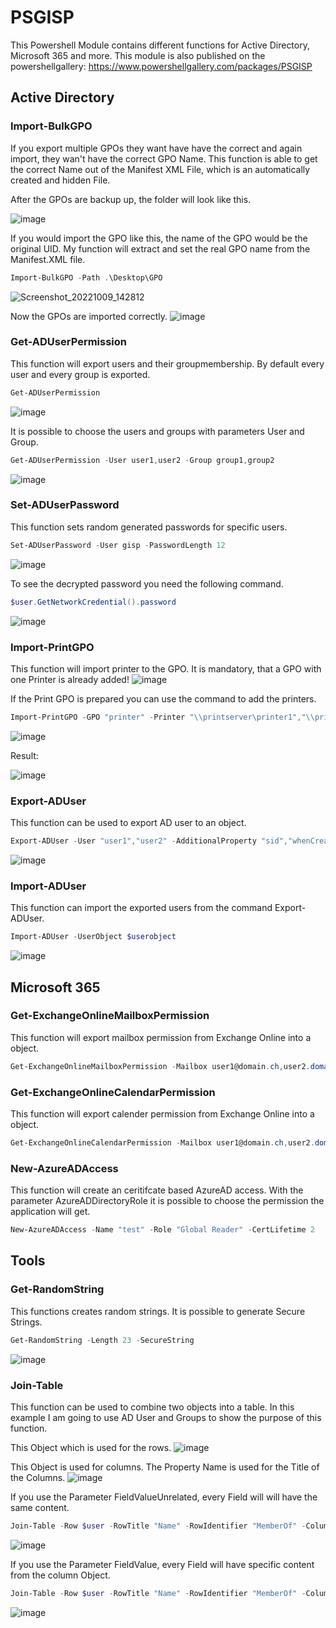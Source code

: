 # PSGISP
This Powershell Module contains different functions for Active Directory, Microsoft 365 and more.
This module is also published on the powershellgallery: https://www.powershellgallery.com/packages/PSGISP

## Active Directory
### Import-BulkGPO
If you export multiple GPOs they want have have the correct and again import, they wan't have the correct GPO Name. This function is able to get the correct Name out of the Manifest XML File, which is an automatically created and hidden File.

After the GPOs are backup up, the folder will look like this.

![image](https://user-images.githubusercontent.com/114616565/194756533-bc2f63ac-d832-470b-b860-155dd49fcba9.png)

If you would import the GPO like this, the name of the GPO would be the original UID. My function will extract and set the real GPO name from the Manifest.XML file.
```powershell
Import-BulkGPO -Path .\Desktop\GPO
```
![Screenshot_20221009_142812](https://user-images.githubusercontent.com/114616565/194756881-08cd2e1b-fb48-4613-acbe-92ff958991be.png)

Now the GPOs are imported correctly.
![image](https://user-images.githubusercontent.com/114616565/194757024-57ce831c-d8b4-4c90-8baa-b19aac399c65.png)

### Get-ADUserPermission
This function will export users and their groupmembership.
By default every user and every group is exported.
```powershell
Get-ADUserPermission
```
![image](https://user-images.githubusercontent.com/114616565/195150542-29ac9868-f140-4f59-bd9b-6b0347e4e7dd.png)


It is possible to choose the users and groups with parameters User and Group.
```powershell
Get-ADUserPermission -User user1,user2 -Group group1,group2
```
![image](https://user-images.githubusercontent.com/114616565/194775615-96f94672-0a0e-4af8-86b6-8a1c41f880cd.png)

### Set-ADUserPassword
This function sets random generated passwords for specific users.
```powershell
Set-ADUserPassword -User gisp -PasswordLength 12
```
![image](https://user-images.githubusercontent.com/114616565/194776336-b2a63053-4448-4f88-82c6-d119b93d2b7f.png)

To see the decrypted password you need the following command.
```powershell
$user.GetNetworkCredential().password
```
![image](https://user-images.githubusercontent.com/114616565/194776409-9a1e04e4-69a7-48cd-8721-50a192ac0aec.png)

### Import-PrintGPO
This function will import printer to the GPO.
It is mandatory, that a GPO with one Printer is already added!
![image](https://user-images.githubusercontent.com/114616565/194777089-a9369c90-6b6d-41e0-b414-3487535a66cb.png)

If the Print GPO is prepared you can use the command to add the printers.
```powershell
Import-PrintGPO -GPO "printer" -Printer "\\printserver\printer1","\\printserver\printer2" -Action create -DefaultPrinter -GroupFilter "group1"
```
![image](https://user-images.githubusercontent.com/114616565/194777154-387c8ef7-1a35-4b8a-963c-3a7599a3a22d.png)

Result:

![image](https://user-images.githubusercontent.com/114616565/194777178-a4e52518-740c-453c-83fa-14090977816f.png)

### Export-ADUser
This function can be used to export AD user to an object.
```powershell
Export-ADUser -User "user1","user2" -AdditionalProperty "sid","whenCreated"
```
![image](https://user-images.githubusercontent.com/114616565/194777522-7b79b6ca-ac6c-40ce-ba88-f1783c7e8ada.png)

### Import-ADUser
This function can import the exported users from the command Export-ADUser.
```powershell
Import-ADUser -UserObject $userobject
```
![image](https://user-images.githubusercontent.com/114616565/194778084-097a1721-d22d-4d6c-9657-bbb448012aa7.png)

## Microsoft 365
### Get-ExchangeOnlineMailboxPermission
This function will export mailbox permission from Exchange Online into a object.
```powershell
Get-ExchangeOnlineMailboxPermission -Mailbox user1@domain.ch,user2.domain.ch
```

### Get-ExchangeOnlineCalendarPermission
This function will export calender permission from Exchange Online into a object.
```powershell
Get-ExchangeOnlineCalendarPermission -Mailbox user1@domain.ch,user2.domain.ch
```

### New-AzureADAccess
This function will create an ceritifcate based AzureAD access.
With the parameter AzureADDirectoryRole it is possible to choose the permission the application will get.
```powershell
New-AzureADAccess -Name "test" -Role "Global Reader" -CertLifetime 2
```

## Tools
### Get-RandomString
This functions creates random strings. It is possible to generate Secure Strings.
```powershell
Get-RandomString -Length 23 -SecureString
```
![image](https://user-images.githubusercontent.com/114616565/194757684-cfba9edd-6195-4ace-a179-f7abf924b251.png)

### Join-Table
This function can be used to combine two objects into a table.
In this example I am going to use AD User and Groups to show the purpose of this function.

This Object which is used for the rows.
![image](https://user-images.githubusercontent.com/114616565/195150828-c28c15dd-36e0-4b06-95be-4c6dfbd10369.png)


This Object is used for columns. The Property Name is used for the Title of the Columns. 
![image](https://user-images.githubusercontent.com/114616565/194774750-b9c66d66-8a21-4184-b6dc-640ee587a024.png)

If you use the Parameter FieldValueUnrelated, every Field will will have the same content.
```powershell
Join-Table -Row $user -RowTitle "Name" -RowIdentifier "MemberOf" -Column $group -ColumnTitle "Name" -ColumnIdentifier "DistinguishedName" -FieldValueUnrelated "Name"
```
![image](https://user-images.githubusercontent.com/114616565/195151040-2b29aa5a-4e9d-4932-b447-a176e5a9355d.png)


If you use the Parameter FieldValue, every Field will have specific content from the column Object.
```powershell
Join-Table -Row $user -RowTitle "Name" -RowIdentifier "MemberOf" -Column $group -ColumnTitle "Name" -ColumnIdentifier "DistinguishedName" -FieldValue $true
```
![image](https://user-images.githubusercontent.com/114616565/195151155-c1937ae5-d343-4404-87e5-44390210dff2.png)
